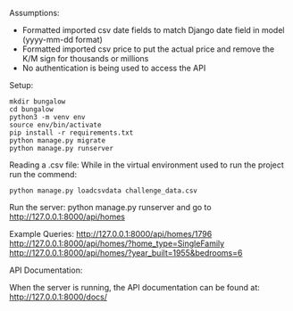 Assumptions:

- Formatted imported csv date fields to match Django date field in model (yyyy-mm-dd format)
- Formatted imported csv price to put the actual price and remove the K/M sign for thousands or millions
- No authentication is being used to access the API

Setup:

    mkdir bungalow
    cd bungalow
    python3 -m venv env
    source env/bin/activate
    pip install -r requirements.txt
    python manage.py migrate
    python manage.py runserver
    
Reading a .csv file:
While in the virtual environment used to run the project run the commend:

    python manage.py loadcsvdata challenge_data.csv 

Run the server: python manage.py runserver and go to http://127.0.0.1:8000/api/homes 

Example Queries:
    http://127.0.0.1:8000/api/homes/1796
    http://127.0.0.1:8000/api/homes/?home_type=SingleFamily
    http://127.0.0.1:8000/api/homes/?year_built=1955&bedrooms=6
    
API Documentation: 

When the server is running, the API documentation can be found at: http://127.0.0.1:8000/docs/
